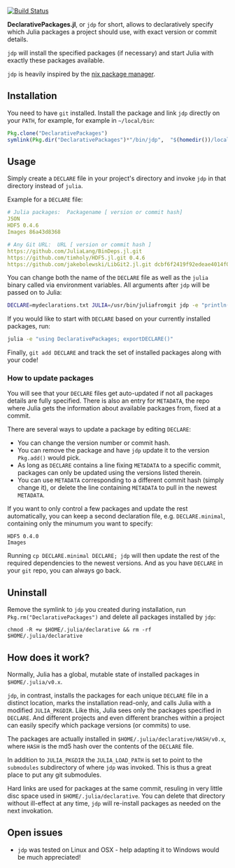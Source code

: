 [![Build Status](https://travis-ci.org/rened/DeclarativePackages.jl.png)](https://travis-ci.org/rened/DeclarativePackages.jl)

**DeclarativePackages.jl**, or `jdp` for short, allows to declaratively specify which Julia packages a project should use, with exact version or commit details.

`jdp` will install the specified packages (if necessary) and start Julia with exactly these packages available. 

`jdp` is heavily inspired by the [nix package manager](http://nixos.org/nix/).

## Installation

You need to have `git` installed. Install the package and link `jdp` directly on your `PATH`, for example, for example in `~/local/bin`:

```jl
Pkg.clone("DeclarativePackages") 
symlink(Pkg.dir("DeclarativePackages")*"/bin/jdp",  "$(homedir())/local/bin/jdp")
```

## Usage

Simply create a `DECLARE` file in your project's directory and invoke `jdp` in that directory instead of `julia`. 

Example for a `DECLARE` file:
```yaml
# Julia packages:  Packagename [ version or commit hash]
JSON
HDF5 0.4.6
Images 86a43d8368

# Any Git URL:  URL [ version or commit hash ]
https://github.com/JuliaLang/BinDeps.jl.git
https://github.com/timholy/HDF5.jl.git 0.4.6
https://github.com/jakebolewski/LibGit2.jl.git dcbf6f2419f92edeae4014f0a293c66a3c053671
```

You can change both the name of the `DECLARE` file as well as the `julia` binary called via environment variables. All arguments after `jdp` will be passed on to Julia:

```bash
DECLARE=mydeclarations.txt JULIA=/usr/bin/juliafromgit jdp -e "println(123)"
```
If you would like to start with `DECLARE` based on your currently installed packages, run:

```bash
julia -e "using DeclarativePackages; exportDECLARE()"
```
Finally, `git add DECLARE` and track the set of installed packages along with your code!

### How to update packages

You will see that your `DECLARE` files get auto-updated if not all packages details are fully specified. There is also an entry for `METADATA`, the repo where Julia gets the information about available packages from, fixed at a commit.

There are several ways to update a package by editing `DECLARE`:

* You can change the version number or commit hash.
* You can remove the package and have `jdp` update it to the version `Pkg.add()` would pick.
* As long as `DECLARE` contains a line fixing `METADATA` to a specific commit, packages can only be updated using the versions listed therein.
* You can use `METADATA` corresponding to a different commit hash (simply change it), or delete the line containing `METADATA` to pull in the newest `METADATA`. 

If you want to only control a few packages and update the rest automatically, you can keep a second declaration file, e.g. `DECLARE.minimal`, containing only the minumum you want to specify:

```
HDF5 0.4.0
Images
```
Running `cp DECLARE.minimal DECLARE; jdp` will then update the rest of the required dependencies to the newest versions. And as you have `DECLARE` in your `git` repo, you can always go back.

## Uninstall

Remove the symlink to `jdp` you created during installation, run `Pkg.rm("DeclarativePackages")` and delete all packages installed by `jdp`:

```
chmod -R +w $HOME/.julia/declarative && rm -rf $HOME/.julia/declarative
```

## How does it work?

Normally, Julia has a global, mutable state of installed packages in `$HOME/.julia/v0.x`.

`jdp`, in contrast, installs the packages for each unique `DECLARE` file in a distinct location, marks the installation read-only, and calls Julia with a modified `JULIA_PKGDIR`. Like this, Julia sees only the packages specified in `DECLARE`. And different projects and even different branches within a project can easily specify which package versions (or commits) to use.

The packages are actually installed in `$HOME/.julia/declarative/HASH/v0.x`, where `HASH` is the md5 hash over the contents of the `DECLARE` file.

In addition to `JULIA_PKGDIR` the `JULIA_LOAD_PATH` is set to point to the `submodules` subdirectory of where `jdp` was invoked. This is thus a great place to put any git submodules.

Hard links are used for packages at the same commit, resuling in very little disc space used in `$HOME/.julia/declarative`. You can delete that directory without ill-effect at any time, `jdp` will re-install packages as needed on the next invokation.

## Open issues

* `jdp` was tested on Linux and OSX - help adapting it to Windows would be much appreciated!

